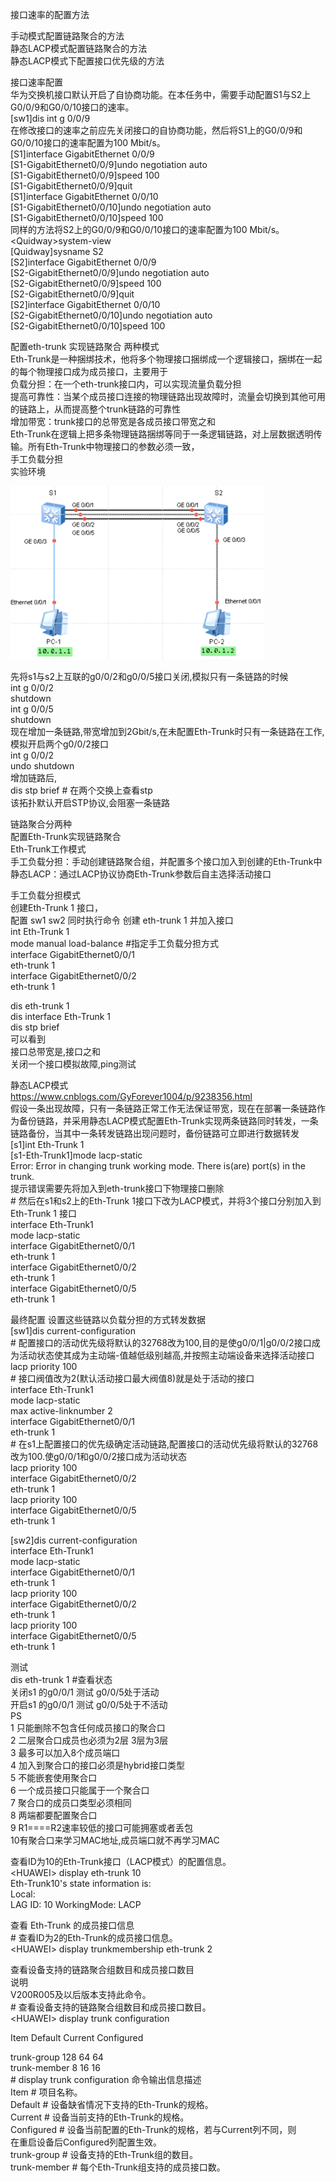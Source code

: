 接口速率的配置方法

手动模式配置链路聚合的方法  
静态LACP模式配置链路聚合的方法  
静态LACP模式下配置接口优先级的方法  
  
接口速率配置  
华为交换机接口默认开启了自协商功能。在本任务中，需要手动配置S1与S2上G0/0/9和G0/0/10接口的速率。  
[sw1]dis int g 0/0/9  
在修改接口的速率之前应先关闭接口的自协商功能，然后将S1上的G0/0/9和G0/0/10接口的速率配置为100
Mbit/s。  
[S1]interface GigabitEthernet 0/0/9  
[S1-GigabitEthernet0/0/9]undo negotiation auto  
[S1-GigabitEthernet0/0/9]speed 100  
[S1-GigabitEthernet0/0/9]quit  
[S1]interface GigabitEthernet 0/0/10  
[S1-GigabitEthernet0/0/10]undo negotiation auto  
[S1-GigabitEthernet0/0/10]speed 100  
同样的方法将S2上的G0/0/9和G0/0/10接口的速率配置为100 Mbit/s。  
\<Quidway\>system-view  
[Quidway]sysname S2  
[S2]interface GigabitEthernet 0/0/9  
[S2-GigabitEthernet0/0/9]undo negotiation auto  
[S2-GigabitEthernet0/0/9]speed 100  
[S2-GigabitEthernet0/0/9]quit  
[S2]interface GigabitEthernet 0/0/10  
[S2-GigabitEthernet0/0/10]undo negotiation auto  
[S2-GigabitEthernet0/0/10]speed 100

配置eth-trunk 实现链路聚合 两种模式  
Eth-Trunk是一种捆绑技术，他将多个物理接口捆绑成一个逻辑接口，捆绑在一起的每个物理接口成为成员接口，主要用于  
负载分担：在一个eth-trunk接口内，可以实现流量负载分担  
提高可靠性：当某个成员接口连接的物理链路出现故障时，流量会切换到其他可用的链路上，从而提高整个trunk链路的可靠性  
增加带宽：trunk接口的总带宽是各成员接口带宽之和  
Eth-Trunk在逻辑上把多条物理链路捆绑等同于一条逻辑链路，对上层数据透明传输。所有Eth-Trunk中物理接口的参数必须一致，  
手工负载分担  
实验环境  


![](media/e441a0c251905690d81e64d2d496781b.png)

  
先将s1与s2上互联的g0/0/2和g0/0/5接口关闭,模拟只有一条链路的时候  
int g 0/0/2  
shutdown  
int g 0/0/5  
shutdown  
现在增加一条链路,带宽增加到2Gbit/s,在未配置Eth-Trunk时只有一条链路在工作,  
模拟开启两个g0/0/2接口  
int g 0/0/2  
undo shutdown  
增加链路后,  
dis stp brief \# 在两个交换上查看stp  
该拓扑默认开启STP协议,会阻塞一条链路  
  
链路聚合分两种  
配置Eth-Trunk实现链路聚合  
Eth-Trunk工作模式  
手工负载分担：手动创建链路聚合组，并配置多个接口加入到创建的Eth-Trunk中  
静态LACP：通过LACP协议协商Eth-Trunk参数后自主选择活动接口  
  
  
手工负载分担模式  
创建Eth-Trunk 1 接口，  
配置 sw1 sw2 同时执行命令 创建 eth-trunk 1 并加入接口  
int Eth-Trunk 1  
mode manual load-balance \#指定手工负载分担方式  
interface GigabitEthernet0/0/1  
eth-trunk 1  
interface GigabitEthernet0/0/2  
eth-trunk 1  
  
dis eth-trunk 1  
dis interface Eth-Trunk 1  
dis stp brief  
可以看到  
接口总带宽是,接口之和  
关闭一个接口模拟故障,ping测试

静态LACP模式  
https://www.cnblogs.com/GyForever1004/p/9238356.html  
假设一条出现故障，只有一条链路正常工作无法保证带宽，现在在部署一条链路作为备份链路，并采用静态LACP模式配置Eth-Trunk实现两条链路同时转发，一条链路备份，当其中一条转发链路出现问题时，备份链路可立即进行数据转发  
[s1]int Eth-Trunk 1  
[s1-Eth-Trunk1]mode lacp-static  
Error: Error in changing trunk working mode. There is(are) port(s) in the trunk.  
提示错误需要先将加入到eth-trunk接口下物理接口删除  
\# 然后在s1和s2上的Eth-Trunk 1接口下改为LACP模式，并将3个接口分别加入到Eth-Trunk
1 接口  
interface Eth-Trunk1  
mode lacp-static  
interface GigabitEthernet0/0/1  
eth-trunk 1  
interface GigabitEthernet0/0/2  
eth-trunk 1  
interface GigabitEthernet0/0/5  
eth-trunk 1  
  
最终配置 设置这些链路以负载分担的方式转发数据  
[sw1]dis current-configuration  
\#
配置接口的活动优先级将默认的32768改为100,目的是使g0/0/1\|g0/0/2接口成为活动状态使其成为主动端-值越低级别越高,并按照主动端设备来选择活动接口  
lacp priority 100  
\# 接口阀值改为2(默认活动接口最大阀值8)就是处于活动的接口  
interface Eth-Trunk1  
mode lacp-static  
max active-linknumber 2  
interface GigabitEthernet0/0/1  
eth-trunk 1  
\#
在s1上配置接口的优先级确定活动链路,配置接口的活动优先级将默认的32768改为100.使g0/0/1和g0/0/2接口成为活动状态  
lacp priority 100  
interface GigabitEthernet0/0/2  
eth-trunk 1  
lacp priority 100  
interface GigabitEthernet0/0/5  
eth-trunk 1  
  
  
[sw2]dis current-configuration  
interface Eth-Trunk1  
mode lacp-static  
interface GigabitEthernet0/0/1  
eth-trunk 1  
lacp priority 100  
interface GigabitEthernet0/0/2  
eth-trunk 1  
lacp priority 100  
interface GigabitEthernet0/0/5  
eth-trunk 1  
  
测试  
dis eth-trunk 1 \#查看状态  
关闭s1 的g0/0/1 测试 g0/0/5处于活动  
开启s1 的g0/0/1 测试 g0/0/5处于不活动  
PS  
1 只能删除不包含任何成员接口的聚合口  
2 二层聚合口成员也必须为2层 3层为3层  
3 最多可以加入8个成员端口  
4 加入到聚合口的接口必须是hybrid接口类型  
5 不能嵌套使用聚合口  
6 一个成员接口只能属于一个聚合口  
7 聚合口的成员口类型必须相同  
8 两端都要配置聚合口  
9 R1====R2速率较低的接口可能拥塞或者丢包  
10有聚合口来学习MAC地址,成员端口就不再学习MAC  
  
  
查看ID为10的Eth-Trunk接口（LACP模式）的配置信息。  
\<HUAWEI\> display eth-trunk 10  
Eth-Trunk10's state information is:  
Local:  
LAG ID: 10 WorkingMode: LACP  
  
  
查看 Eth-Trunk 的成员接口信息  
\# 查看ID为2的Eth-Trunk的成员接口信息。  
\<HUAWEI\> display trunkmembership eth-trunk 2  
  
查看设备支持的链路聚合组数目和成员接口数目  
说明  
V200R005及以后版本支持此命令。  
\# 查看设备支持的链路聚合组数目和成员接口数目。  
\<HUAWEI\> display trunk configuration  
  
Item Default Current Configured  
  
trunk-group 128 64 64  
trunk-member 8 16 16  
\# display trunk configuration 命令输出信息描述  
Item \# 项目名称。  
Default \# 设备缺省情况下支持的Eth-Trunk的规格。  
Current \# 设备当前支持的Eth-Trunk的规格。  
Configured \# 设备当前配置的Eth-Trunk的规格，若与Current列不同，则  
在重启设备后Configured列配置生效。  
trunk-group \# 设备支持的Eth-Trunk组的数目。  
trunk-member \# 每个Eth-Trunk组支持的成员接口数。
